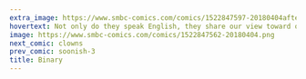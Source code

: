```yaml
---
extra_image: https://www.smbc-comics.com/comics/1522847597-20180404after.png
hovertext: Not only do they speak English, they share our view toward other species!
image: https://www.smbc-comics.com/comics/1522847562-20180404.png
next_comic: clowns
prev_comic: soonish-3
title: Binary
---
```


